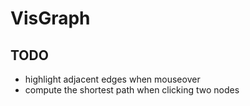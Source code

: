# VisGraph
## TODO
- highlight adjacent edges when mouseover
- compute the shortest path when clicking two nodes